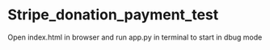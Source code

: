 # Stripe_donation_payment_test

Open index.html in browser and run app.py in terminal to start in dbug mode
